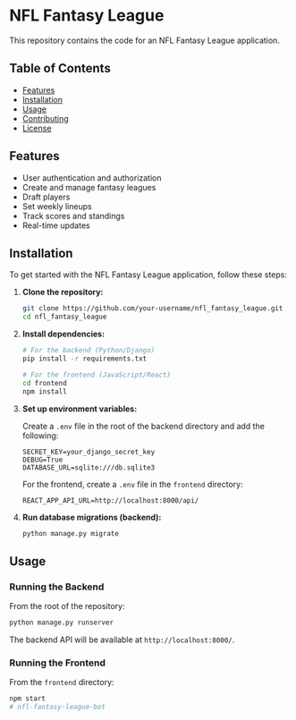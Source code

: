 # NFL Fantasy League

This repository contains the code for an NFL Fantasy League application.

## Table of Contents

- [Features](#features)
- [Installation](#installation)
- [Usage](#usage)
- [Contributing](#contributing)
- [License](#license)

## Features

- User authentication and authorization
- Create and manage fantasy leagues
- Draft players
- Set weekly lineups
- Track scores and standings
- Real-time updates

## Installation

To get started with the NFL Fantasy League application, follow these steps:

1. **Clone the repository:**

   ```bash
   git clone https://github.com/your-username/nfl_fantasy_league.git
   cd nfl_fantasy_league
   ```

2. **Install dependencies:**

   ```bash
   # For the backend (Python/Django)
   pip install -r requirements.txt

   # For the frontend (JavaScript/React)
   cd frontend
   npm install
   ```

3. **Set up environment variables:**

   Create a `.env` file in the root of the backend directory and add the following:

   ```
   SECRET_KEY=your_django_secret_key
   DEBUG=True
   DATABASE_URL=sqlite:///db.sqlite3
   ```

   For the frontend, create a `.env` file in the `frontend` directory:

   ```
   REACT_APP_API_URL=http://localhost:8000/api/
   ```

4. **Run database migrations (backend):**

   ```bash
   python manage.py migrate
   ```

## Usage

### Running the Backend

From the root of the repository:

```bash
python manage.py runserver
```

The backend API will be available at `http://localhost:8000/`.

### Running the Frontend

From the `frontend` directory:

```bash
npm start
# nfl-fantasy-league-bot
